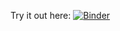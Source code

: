 Try it out here: [![Binder](https://mybinder.org/badge_logo.svg)](https://mybinder.org/v2/gh/mamallama/capstone/master?labpath=Capstone-Renee-JupyterNotebook.ipynb)
